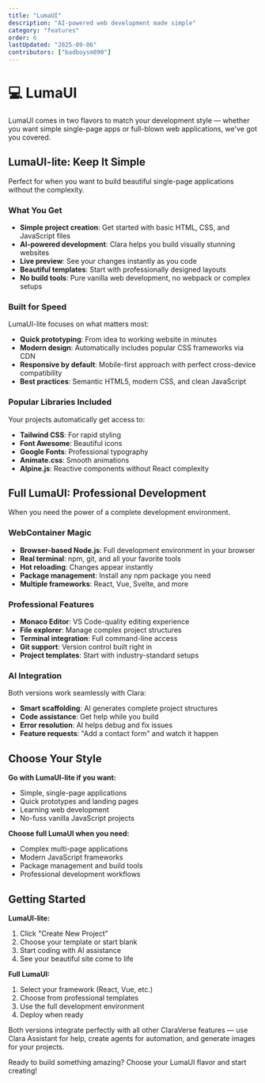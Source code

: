```yaml
---
title: "LumaUI"
description: "AI-powered web development made simple"
category: "features"
order: 6
lastUpdated: "2025-09-06"
contributors: ["badboysm890"]
---
```


# 💻 LumaUI

LumaUI comes in two flavors to match your development style — whether you want simple single-page apps or full-blown web applications, we've got you covered.

## LumaUI-lite: Keep It Simple

Perfect for when you want to build beautiful single-page applications without the complexity.

### What You Get
- **Simple project creation**: Get started with basic HTML, CSS, and JavaScript files
- **AI-powered development**: Clara helps you build visually stunning websites
- **Live preview**: See your changes instantly as you code
- **Beautiful templates**: Start with professionally designed layouts
- **No build tools**: Pure vanilla web development, no webpack or complex setups

### Built for Speed
LumaUI-lite focuses on what matters most:
- **Quick prototyping**: From idea to working website in minutes
- **Modern design**: Automatically includes popular CSS frameworks via CDN
- **Responsive by default**: Mobile-first approach with perfect cross-device compatibility
- **Best practices**: Semantic HTML5, modern CSS, and clean JavaScript

### Popular Libraries Included
Your projects automatically get access to:
- **Tailwind CSS**: For rapid styling
- **Font Awesome**: Beautiful icons
- **Google Fonts**: Professional typography
- **Animate.css**: Smooth animations
- **Alpine.js**: Reactive components without React complexity

## Full LumaUI: Professional Development

When you need the power of a complete development environment.

### WebContainer Magic
- **Browser-based Node.js**: Full development environment in your browser
- **Real terminal**: npm, git, and all your favorite tools
- **Hot reloading**: Changes appear instantly
- **Package management**: Install any npm package you need
- **Multiple frameworks**: React, Vue, Svelte, and more

### Professional Features
- **Monaco Editor**: VS Code-quality editing experience
- **File explorer**: Manage complex project structures
- **Terminal integration**: Full command-line access
- **Git support**: Version control built right in
- **Project templates**: Start with industry-standard setups

### AI Integration
Both versions work seamlessly with Clara:
- **Smart scaffolding**: AI generates complete project structures
- **Code assistance**: Get help while you build
- **Error resolution**: AI helps debug and fix issues
- **Feature requests**: "Add a contact form" and watch it happen

## Choose Your Style

**Go with LumaUI-lite if you want:**
- Simple, single-page applications
- Quick prototypes and landing pages
- Learning web development
- No-fuss vanilla JavaScript projects

**Choose full LumaUI when you need:**
- Complex multi-page applications
- Modern JavaScript frameworks
- Package management and build tools
- Professional development workflows

## Getting Started

**LumaUI-lite:**
1. Click "Create New Project" 
2. Choose your template or start blank
3. Start coding with AI assistance
4. See your beautiful site come to life

**Full LumaUI:**
1. Select your framework (React, Vue, etc.)
2. Choose from professional templates
3. Use the full development environment
4. Deploy when ready

Both versions integrate perfectly with all other ClaraVerse features — use Clara Assistant for help, create agents for automation, and generate images for your projects.

Ready to build something amazing? Choose your LumaUI flavor and start creating!
